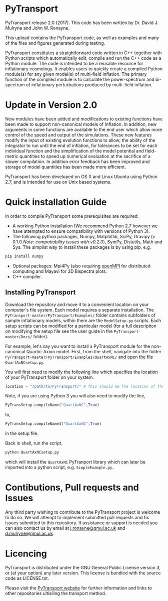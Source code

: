 # PyTransport
PyTransport release 2.0 (2017).
This code has been written by Dr. David J. Mulryne and John W. Ronayne.

This upload contains the PyTransport code, as well as examples and many of the files and figures generated during testing. 

PyTransport constitutes a straightforward code written in C++  together with Python scripts which automatically edit, compile and run the C++ code as a Python module. The code is intended to be a reusable resource for inflationary cosmology. It enables users to quickly create a complied Python module(s) for any given model(s) of multi-field inflation. The primary function of the complied module is to calculate the power-spectrum and bi-spectrum of inflationary perturbations produced by multi-field inflation. 

# Update in Version 2.0 
New modules have been added and modifications to existing functions have been made to support non-canonical models of Inflation. In addition, new arguments in some functions are available to the end user which allow more control of the speed and output of the simulations. These new features modify the input of existing evolution functions to allow; the ability of the integrator to run until the end of inflation, for tolerances to be set for each individual function and the simplification of the model potential and field-metric quantities to speed up numerical evaluation at the sacrifice of a slower compilation.
In addition error feedback has been improved and storage of model quantities has been made more efficient. 

PyTransport has been developed on OS X and Linux Ubuntu using Python 2.7, and is intended for use on Unix based systems.
# Quick installation Guide
In order to compile PyTransport some prerequisites are required:
* A working Python installation (We recommend Python 2.7 however we have attempted to ensure compatibility with versions of Python 3).
* The following python packages, Numpy, Matplotlib, SciPy, Gravipy (v 0.1.0 *Note: compatiability issues with v0.2.0*), SymPy, Distutils, Math and Sys.
The simplist way to install these packages is by using pip, e.g.
```sh
pip install numpy
```
* Optional packages: Mpi4Py (also requiring [openMPI](https://wiki.helsinki.fi/display/HUGG/Open+MPI+install+on+Mac+OS+X) for distributed computing and Mayavi for 3D Bispectra plots.
* C++ compiler.

## Installing PyTransport
Download the repository and move it to a convenient location on your computer's file system.
Each model requires a separate installation. The `PyTransport-master/PyTransport/Examples/` folder contains subfolders of sample inflationary models, within them are the `ModelSetup.py` scripts.
Each setup scripts can be modified for a particular model (for a full description on modifying the setup file see the user guide in the `PyTransport-master/Docs/` folder).

For example, let's say you want to install a PyTransport module for the non-canonical Quartic-Axion model. 
First, from the shell, navigate into the folder `PyTransport-master/PyTransport/Examples/QuartAxNC/` and open the file `QuartAxNCsetup.py`.

You will first need to modify the following line which specifies the location of your PyTransport folder on your system.
```python
location = "/path/to/PyTransport/" # this should be the location of the PyTransport folder 
```
Note, if you are using Python 3 you will also need to modify the line, 
```python
PyTransSetup.compileName("QuartAxNC",True)
``` 
to, 
```python
PyTransSetup.compileName3("QuartAxNC",True)
```
in the setup file.

Back in shell, run the script,
```sh
python QuartAxNCsetup.py
```
which will install the `QuartAxNC` PyTranport library which can later be imported into a python script, e.g. `SimpleExample.py`.

# Contibutions, Pull requests and Issues
Any third party wishing to contribute to the PyTransport project is welcome to do so. We will attempt to implement submitted pull requests and fix issues submitted to this repository. If assistance or support is needed you can also contact us by email at j.ronayne@qmul.ac.uk  and d.mulryne@qmul.ac.uk.

# Licencing #
PyTransport is distributed under the GNU General Public License version 3, or (at your option) any later version. This license is bundled with the source code as LICENSE.txt.

Please visit the [PyTransport website](https://transportmethod.com) for further information and links to other repositories ultisiling the transport method.
